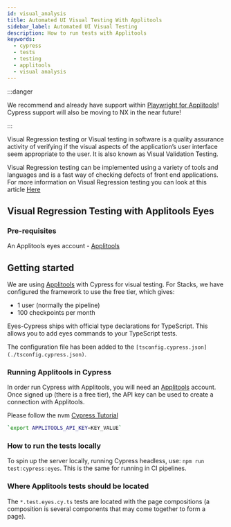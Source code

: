 ```yaml
---
id: visual_analysis
title: Automated UI Visual Testing With Applitools
sidebar_label: Automated UI Visual Testing
description: How to run tests with Applitools
keywords:
  - cypress
  - tests
  - testing
  - applitools
  - visual analysis
---
```


:::danger

We recommend and already have support within [Playwright for Applitools](./testing_in_nx/playwright_visual_testing_applitools.md)! Cypress support will also be moving to NX in the near future!

:::

Visual Regression testing or Visual testing in software is a quality assurance activity of verifying if the visual aspects of the application’s user interface seem appropriate to the user. It is also known as Visual Validation Testing.

Visual Regression testing can be implemented using a variety of tools and languages and is a fast way of checking defects of front end applications. For more information on Visual Regression testing you can look at this article [Here](https://www.softwaretestinghelp.com/visual-validation-testing/)

## Visual Regression Testing with Applitools Eyes

### Pre-requisites

An Applitools eyes account - [Applitools](https://applitools.com/)

## Getting started

We are using [Applitools](https://applitools.com/) with Cypress for visual testing. For Stacks, we have configured the framework to use the free tier, which gives:

- 1 user (normally the pipeline)
- 100 checkpoints per month

Eyes-Cypress ships with official type declarations for TypeScript. This allows you to add eyes commands to your TypeScript tests.

The configuration file has been added to the `[tsconfig.cypress.json](./tsconfig.cypress.json)`.

### Running Applitools in Cypress

In order run Cypress with Applitools, you will need an [Applitools](https://applitools.com/) account. Once signed up (there is a free tier), the API key can be used to create a connection with Applitools.

Please follow the nvm [Cypress Tutorial](https://applitools.com/tutorials/cypress.html)

 ```bash
`export APPLITOOLS_API_KEY=KEY_VALUE`
 ```

### How to run the tests locally

To spin up the server locally, running Cypress headless, use:
`npm run test:cypress:eyes`. This is the same for running in CI pipelines.

### Where Applitools tests should be located

The `*.test.eyes.cy.ts` tests are located with the page compositions (a composition is several components that may come together to form a page).
